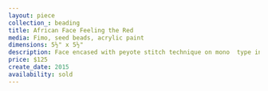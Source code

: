 ```yaml
---
layout: piece
collection_: beading
title: African Face Feeling the Red
media: Fimo, seed beads, acrylic paint
dimensions: 5½" x 5½"
description: Face encased with peyote stitch technique on mono  type in glassed maple frame two inches in depth.
price: $125
create_date: 2015
availability: sold
---
```

